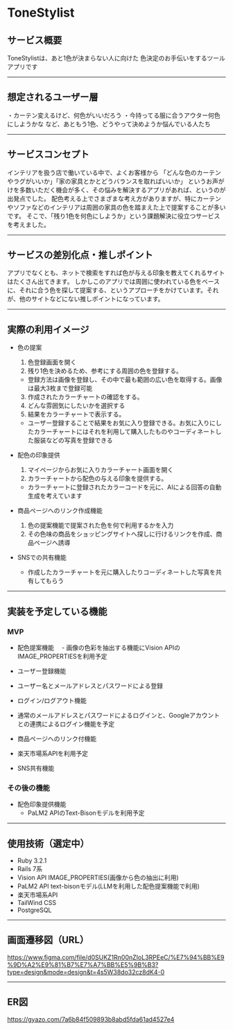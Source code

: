 # ToneStylist

## サービス概要
ToneStylistは、あと1色が決まらない人に向けた
色決定のお手伝いをするツールアプリです
___
## 想定されるユーザー層
・カーテン変えるけど、何色がいいだろう
・今持ってる服に合うアウター何色にしようかな
など、あともう1色、どうやって決めようか悩んでいる人たち
___
## サービスコンセプト

インテリアを扱う店で働いている中で、よくお客様から
「どんな色のカーテンやラグがいいか」「家の家具とかとどうバランスを取ればいいか」
というお声がけを多数いただく機会が多く、その悩みを解決するアプリがあれば、というのが出発点でした。
配色考える上でさまざまな考え方がありますが、特にカーテンやソファなどのインテリアは周囲の家具の色を踏まえた上で提案することが多いです。
そこで、「残り1色を何色にしようか」という課題解決に役立つサービスを考えました。
___

## サービスの差別化点・推しポイント
アプリでなくとも、ネットで検索をすれば色が与える印象を教えてくれるサイトはたくさん出てきます。
しかしこのアプリでは周囲に使われている色をベースに、それに合う色を探して提案する、というアプローチをかけています。それが、他のサイトなどにない推しポイントになっています。
___
## 実際の利用イメージ
* 色の提案
  1. 色登録画面を開く 
  2. 残り1色を決めるため、参考にする周囲の色を登録する。
    - 登録方法は画像を登録し、その中で最も範囲の広い色を取得する。画像は最大3枚まで登録可能
  3. 作成されたカラーチャートの確認をする。
  4. どんな雰囲気にしたいかを選択する
  5. 結果をカラーチャートで表示する。
    - ユーザー登録することで結果をお気に入り登録できる。お気に入りにしたカラーチャートにはそれを利用して購入したものやコーディネートした服装などの写真を登録できる

* 配色の印象提供
  1. マイページからお気に入りカラーチャート画面を開く
  2. カラーチャートから配色の与える印象を提供する。
    - カラーチャートに登録されたカラーコードを元に、AIによる回答の自動生成を考えています

* 商品ページへのリンク作成機能
  1. 色の提案機能で提案された色を何で利用するかを入力
  2. その色味の商品をショッピングサイトへ探しに行けるリンクを作成、商品ページへ誘導

* SNSでの共有機能
  - 作成したカラーチャートを元に購入したりコーディネートした写真を共有してもらう
___
## 実装を予定している機能
### MVP
* 配色提案機能
　- 画像の色彩を抽出する機能にVision APIのIMAGE_PROPERTIESを利用予定

* ユーザー登録機能
 - ユーザー名とメールアドレスとパスワードによる登録
* ログイン/ログアウト機能
 - 通常のメールアドレスとパスワードによるログインと、Googleアカウントとの連携によるログイン機能を予定

* 商品ページへのリンク付機能
 - 楽天市場系APIを利用予定

* SNS共有機能

### その後の機能
* 配色印象提供機能
  - PaLM2 APIのText-Bisonモデルを利用予定
___
## 使用技術（選定中）
* Ruby 3.2.1
* Rails 7系
* Vision API IMAGE_PROPERTIES(画像から色の抽出に利用)
* PaLM2 API text-bisonモデル(LLMを利用した配色提案機能で利用)
* 楽天市場系API
* TailWind CSS
* PostgreSQL
___
## 画面遷移図（URL）
https://www.figma.com/file/d0SUKZ1Rn00nZIoL3RPEeC/%E7%94%BB%E9%9D%A2%E9%81%B7%E7%A7%BB%E5%9B%B3?type=design&mode=design&t=4s5W38do32cz8dK4-0

___
## ER図
https://gyazo.com/7a6b84f509893b8abd5fda61ad4527e4